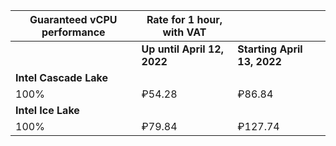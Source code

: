 | Guaranteed vCPU performance | Rate for 1 hour, with VAT | |
| --- | --- | --- |
| | **Up until April 12, 2022** | **Starting April 13, 2022** |
| **Intel Cascade Lake** | | |
| 100% | ₽54.28 | ₽86.84 |
| **Intel Ice Lake** | | |
| 100% | ₽79.84 | ₽127.74 |